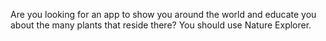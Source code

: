 Are you looking for an app to show you around the world and educate you about the many plants that reside there? You should use Nature Explorer. 
